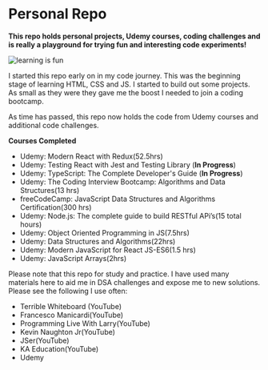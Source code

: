 # Personal Repo

**This repo holds personal projects, Udemy courses, coding challenges and is really a playground for trying fun and interesting code experiments!**

![learning is fun](https://media.giphy.com/media/yDYAHbqe5DfyM/giphy.gif)

I started this repo early on in my code journey. This was the beginning stage of learning HTML, CSS and JS. I started to build out some projects. As small as they were they gave me the boost I needed to join a coding bootcamp.

As time has passed, this repo now holds the code from Udemy courses and additional code challenges.

**Courses Completed**

- Udemy: Modern React with Redux(52.5hrs)
- Udemy: Testing React with Jest and Testing Library (**In Progress**)
- Udemy: TypeScript: The Complete Developer's Guide (**In Progress**)
- Udemy: The Coding Interview Bootcamp: Algorithms and Data Structures(13 hrs) 
- freeCodeCamp: JavaScript Data Structures and Algorithms Certification(300 hrs)
- Udemy: Node.js: The complete guide to build RESTful APi’s(15 total hours)
- Udemy: Object Oriented Programming in JS(7.5hrs)
- Udemy: Data Structures and Algorithms(22hrs)
- Udemy: Modern JavaScript for React JS-ES6(1.5 hrs)
- Udemy: JavaScript Arrays(2hrs)

Please note that this repo for study and practice. I have used many materials here to aid me in DSA challenges and expose me to new solutions. Please see the following I use often:
  - Terrible Whiteboard (YouTube)
  - Francesco Manicardi(YouTube)
  - Programming Live With Larry(YouTube)
  - Kevin Naughton Jr(YouTube)
  - JSer(YouTube)
  - KA Education(YouTube)
  - Udemy
